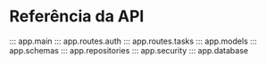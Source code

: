 # Referência da API

::: app.main
::: app.routes.auth
::: app.routes.tasks
::: app.models
::: app.schemas
::: app.repositories
::: app.security
::: app.database